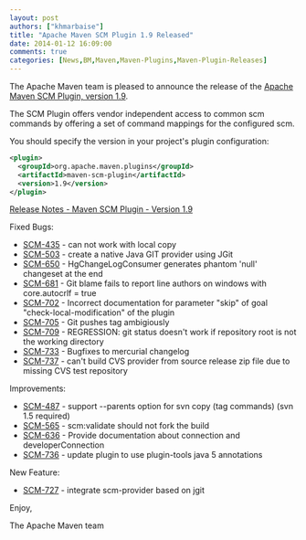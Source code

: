 ```yaml
---
layout: post
authors: ["khmarbaise"]
title: "Apache Maven SCM Plugin 1.9 Released"
date: 2014-01-12 16:09:00
comments: true
categories: [News,BM,Maven,Maven-Plugins,Maven-Plugin-Releases]
---
```

The Apache Maven team is pleased to announce the release of the 
[Apache Maven SCM Plugin, version 1.9](https://maven.apache.org/scm/maven-scm-plugin/).

The SCM Plugin offers vendor independent access to common scm commands by offering a 
set of command mappings for the configured scm.

You should specify the version in your project's plugin configuration:

```xml
<plugin>
  <groupId>org.apache.maven.plugins</groupId>
  <artifactId>maven-scm-plugin</artifactId>
  <version>1.9</version>
</plugin>
```

<!-- more -->

[Release Notes - Maven SCM Plugin - Version 1.9](http://jira.codehaus.org/secure/ReleaseNote.jspa?projectId=10527&version=18783)

Fixed Bugs:

 * [SCM-435](https://issues.apache.org/jira/browse/SCM-435) - can not work with local copy
 * [SCM-503](https://issues.apache.org/jira/browse/SCM-503) - create a native Java GIT provider using JGit
 * [SCM-650](https://issues.apache.org/jira/browse/SCM-650) - HgChangeLogConsumer generates phantom 'null' changeset at the end
 * [SCM-681](https://issues.apache.org/jira/browse/SCM-681) - Git blame fails to report line authors on windows with core.autocrlf = true
 * [SCM-702](https://issues.apache.org/jira/browse/SCM-702) - Incorrect documentation for parameter "skip" of goal "check-local-modification" of the plugin
 * [SCM-705](https://issues.apache.org/jira/browse/SCM-705) - Git pushes tag ambigiously
 * [SCM-709](https://issues.apache.org/jira/browse/SCM-709) - REGRESSION: git status doesn't work if repository root is not the working directory
 * [SCM-733](https://issues.apache.org/jira/browse/SCM-733) - Bugfixes to mercurial changelog
 * [SCM-737](https://issues.apache.org/jira/browse/SCM-737) - can't build CVS provider from source release zip file due to missing CVS test repository

Improvements:

 * [SCM-487](https://issues.apache.org/jira/browse/SCM-487) - support --parents option for svn copy (tag commands) (svn 1.5 required)
 * [SCM-565](https://issues.apache.org/jira/browse/SCM-565) - scm:validate should not fork the build
 * [SCM-636](https://issues.apache.org/jira/browse/SCM-636) - Provide documentation about connection and developerConnection
 * [SCM-736](https://issues.apache.org/jira/browse/SCM-736) - update plugin to use plugin-tools java 5 annotations

New Feature:

 * [SCM-727](https://issues.apache.org/jira/browse/SCM-727) - integrate scm-provider based on jgit


Enjoy,

The Apache Maven team
